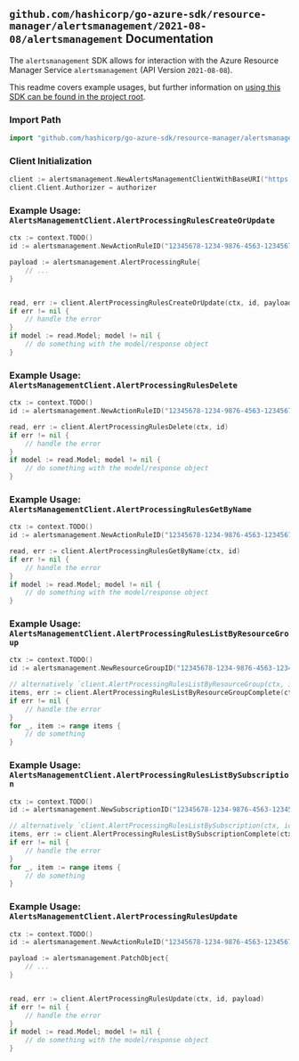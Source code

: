 
## `github.com/hashicorp/go-azure-sdk/resource-manager/alertsmanagement/2021-08-08/alertsmanagement` Documentation

The `alertsmanagement` SDK allows for interaction with the Azure Resource Manager Service `alertsmanagement` (API Version `2021-08-08`).

This readme covers example usages, but further information on [using this SDK can be found in the project root](https://github.com/hashicorp/go-azure-sdk/tree/main/docs).

### Import Path

```go
import "github.com/hashicorp/go-azure-sdk/resource-manager/alertsmanagement/2021-08-08/alertsmanagement"
```


### Client Initialization

```go
client := alertsmanagement.NewAlertsManagementClientWithBaseURI("https://management.azure.com")
client.Client.Authorizer = authorizer
```


### Example Usage: `AlertsManagementClient.AlertProcessingRulesCreateOrUpdate`

```go
ctx := context.TODO()
id := alertsmanagement.NewActionRuleID("12345678-1234-9876-4563-123456789012", "example-resource-group", "alertProcessingRuleValue")

payload := alertsmanagement.AlertProcessingRule{
	// ...
}


read, err := client.AlertProcessingRulesCreateOrUpdate(ctx, id, payload)
if err != nil {
	// handle the error
}
if model := read.Model; model != nil {
	// do something with the model/response object
}
```


### Example Usage: `AlertsManagementClient.AlertProcessingRulesDelete`

```go
ctx := context.TODO()
id := alertsmanagement.NewActionRuleID("12345678-1234-9876-4563-123456789012", "example-resource-group", "alertProcessingRuleValue")

read, err := client.AlertProcessingRulesDelete(ctx, id)
if err != nil {
	// handle the error
}
if model := read.Model; model != nil {
	// do something with the model/response object
}
```


### Example Usage: `AlertsManagementClient.AlertProcessingRulesGetByName`

```go
ctx := context.TODO()
id := alertsmanagement.NewActionRuleID("12345678-1234-9876-4563-123456789012", "example-resource-group", "alertProcessingRuleValue")

read, err := client.AlertProcessingRulesGetByName(ctx, id)
if err != nil {
	// handle the error
}
if model := read.Model; model != nil {
	// do something with the model/response object
}
```


### Example Usage: `AlertsManagementClient.AlertProcessingRulesListByResourceGroup`

```go
ctx := context.TODO()
id := alertsmanagement.NewResourceGroupID("12345678-1234-9876-4563-123456789012", "example-resource-group")

// alternatively `client.AlertProcessingRulesListByResourceGroup(ctx, id)` can be used to do batched pagination
items, err := client.AlertProcessingRulesListByResourceGroupComplete(ctx, id)
if err != nil {
	// handle the error
}
for _, item := range items {
	// do something
}
```


### Example Usage: `AlertsManagementClient.AlertProcessingRulesListBySubscription`

```go
ctx := context.TODO()
id := alertsmanagement.NewSubscriptionID("12345678-1234-9876-4563-123456789012")

// alternatively `client.AlertProcessingRulesListBySubscription(ctx, id)` can be used to do batched pagination
items, err := client.AlertProcessingRulesListBySubscriptionComplete(ctx, id)
if err != nil {
	// handle the error
}
for _, item := range items {
	// do something
}
```


### Example Usage: `AlertsManagementClient.AlertProcessingRulesUpdate`

```go
ctx := context.TODO()
id := alertsmanagement.NewActionRuleID("12345678-1234-9876-4563-123456789012", "example-resource-group", "alertProcessingRuleValue")

payload := alertsmanagement.PatchObject{
	// ...
}


read, err := client.AlertProcessingRulesUpdate(ctx, id, payload)
if err != nil {
	// handle the error
}
if model := read.Model; model != nil {
	// do something with the model/response object
}
```
